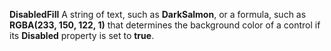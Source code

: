 **DisabledFill** A string of text, such as **DarkSalmon**, or a formula, such as **RGBA(233, 150, 122, 1)** that determines the background color of a control if its **Disabled** property is set to **true**.
